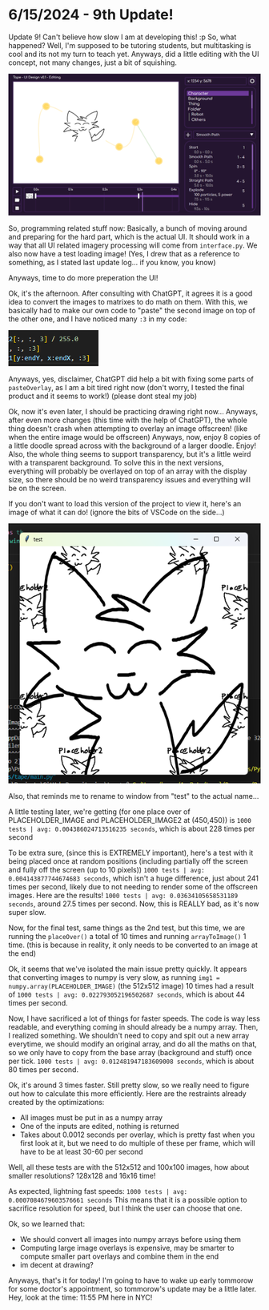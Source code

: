 # 6/15/2024 - 9th Update!

Update 9! Can't believe how slow I am at developing this! :p So, what happened? Well, I'm supposed to be tutoring students, but multitasking is cool and its not my turn to teach yet. Anyways, did a little editing with the UI concept, not many changes, just a bit of squishing. 

![small changes](</updatelogs/images/06152024 - 1.png>)

So, programming related stuff now: Basically, a bunch of moving around and preparing for the hard part, which is the actual UI. It should work in a way that all UI related imagery processing will come from `interface.py`. We also now have a test loading image! (Yes, I drew that as a reference to something, as I stated last update log... if you know, you know)

Anyways, time to do more preperation the UI!

Ok, it's the afternoon. After consulting with ChatGPT, it agrees it is a good idea to convert the images to matrixes to do math on them. With this, we basically had to make our own code to "paste" the second image on top of the other one, and I have noticed many `:3` in my code:

![:3](</updatelogs/images/06152024 - 2.png>)

Anyways, yes, disclaimer, ChatGPT did help a bit with fixing some parts of `pasteOverlay`, as I am a bit tired right now (don't worry, I tested the final product and it seems to work!) (please dont steal my job) 

Ok, now it's even later, I should be practicing drawing right now... Anyways, after even more changes (this time with the help of ChatGPT), the whole thing doesn't crash when attempting to overlay an image offscreen! (like when the entire image would be offscreen) Anyways, now, enjoy 8 copies of a little doodle spread across with the background of a larger doodle. Enjoy! Also, the whole thing seems to support transparency, but it's a little weird with a transparent background. To solve this in the next versions, everything will probably be overlayed on top of an array with the display size, so there should be no weird transparency issues and everything will be on the screen.

If you don't want to load this version of the project to view it, here's an image of what it can do! (ignore the bits of VSCode on the side...)

![silly image](</updatelogs/images/06152024 - 3.png>)

Also, that reminds me to rename to window from "test" to the actual name...

A little testing later, we're getting (for one place over of PLACEHOLDER_IMAGE and PLACEHOLDER_IMAGE2 at (450,450)) is `1000 tests | avg: 0.004386024713516235 seconds`, which is about 228 times per second

To be extra sure, (since this is EXTREMELY important), here's a test with it being placed once at random positions (including partially off the screen and fully off the screen (up to 10 pixels)) `1000 tests | avg: 0.004143877744674683 seconds`, which isn't a huge difference, just about 241 times per second, likely due to not needing to render some of the offscreen images. Here are the results! `1000 tests | avg: 0.03634105658531189 seconds`, around 27.5 times per second. Now, this is REALLY bad, as it's now super slow. 

Now, for the final test, same things as the 2nd test, but this time, we are running the `placeOver()` a total of 10 times and running `arrayToImage()` 1 time. (this is because in reality, it only needs to be converted to an image at the end)

Ok, it seems that we've isolated the main issue pretty quickly. It appears that converting images to numpy is very slow, as running `img1 = numpy.array(PLACEHOLDER_IMAGE)` (the 512x512 image) 10 times had a result of `1000 tests | avg: 0.022793052196502687 seconds`, which is about 44 times per second.

Now, I have sacrificed a lot of things for faster speeds. The code is way less readable, and everything coming in should already be a numpy array. Then, I realized something. We shouldn't need to copy and spit out a new array everytime, we should modify an original array, and do all the maths on that, so we only have to copy from the base array (background and stuff) once per tick. `1000 tests | avg: 0.012481947183609008 seconds`, which is about 80 times per second.

Ok, it's around 3 times faster. Still pretty slow, so we really need to figure out how to calculate this more efficiently. Here are the restraints already created by the optimizations:
- All images must be put in as a numpy array
- One of the inputs are edited, nothing is returned
- Takes about 0.0012 seconds per overlay, which is pretty fast when you first look at it, but we need to do multiple of these per frame, which will have to be at least 30-60 per second

Well, all these tests are with the 512x512 and 100x100 images, how about smaller resolutions? 128x128 and 16x16 time!

As expected, lightning fast speeds: `1000 tests | avg: 0.0007084679603576661 seconds` This means that it is a possible option to sacrifice resolution for speed, but I think the user can choose that one.

Ok, so we learned that: 
- We should convert all images into numpy arrays before using them
- Computing large image overlays is expensive, may be smarter to compute smaller part overlays and combine them in the end
- im decent at drawing?

Anyways, that's it for today! I'm going to have to wake up early tommorow for some doctor's appointment, so tommorow's update may be a little later. Hey, look at the time: 11:55 PM here in NYC!